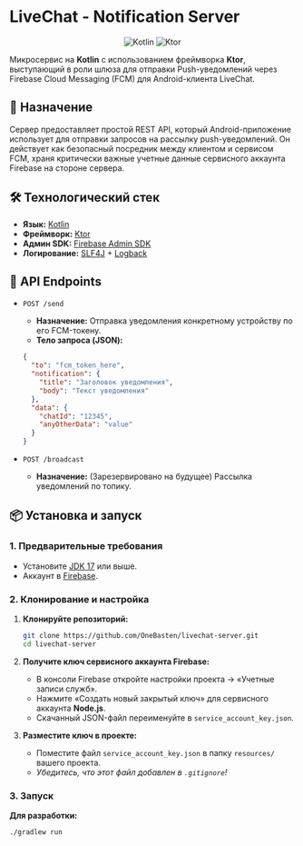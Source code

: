 # LiveChat - Notification Server

<div align="center">

![Kotlin](https://img.shields.io/badge/Kotlin-1.9.21-blue?logo=kotlin)
![Ktor](https://img.shields.io/badge/Ktor-2.3.6-important)

</div>

Микросервис на **Kotlin** с использованием фреймворка **Ktor**, выступающий в роли шлюза для отправки Push-уведомлений через Firebase Cloud Messaging (FCM) для Android-клиента LiveChat.

## 🚀 Назначение

Сервер предоставляет простой REST API, который Android-приложение использует для отправки запросов на рассылку push-уведомлений. Он действует как безопасный посредник между клиентом и сервисом FCM, храня критически важные учетные данные сервисного аккаунта Firebase на стороне сервера.

## 🛠️ Технологический стек

*   **Язык:** [Kotlin](https://kotlinlang.org/)
*   **Фреймворк:** [Ktor](https://ktor.io/)
*   **Админ SDK:** [Firebase Admin SDK](https://firebase.google.com/docs/admin/setup)
*   **Логирование:** [SLF4J](http://www.slf4j.org/) + [Logback](https://logback.qos.ch/)

## 📡 API Endpoints

*   `POST /send`
    *   **Назначение:** Отправка уведомления конкретному устройству по его FCM-токену.
    *   **Тело запроса (JSON):**
      ```json
      {
        "to": "fcm_token_here",
        "notification": {
          "title": "Заголовок уведомления",
          "body": "Текст уведомления"
        },
        "data": {
          "chatId": "12345",
          "anyOtherData": "value"
        }
      }
      ```

*   `POST /broadcast`
    *   **Назначение:** (Зарезервировано на будущее) Рассылка уведомлений по топику.

## 📦 Установка и запуск

### 1. Предварительные требования
*   Установите [JDK 17](https://adoptium.net/) или выше.
*   Аккаунт в [Firebase](https://console.firebase.google.com/).

### 2. Клонирование и настройка
1.  **Клонируйте репозиторий:**
    ```bash
    git clone https://github.com/OneBasten/livechat-server.git
    cd livechat-server
    ```

2.  **Получите ключ сервисного аккаунта Firebase:**
    *   В консоли Firebase откройте настройки проекта → «Учетные записи служб».
    *   Нажмите «Создать новый закрытый ключ» для сервисного аккаунта **Node.js**.
    *   Скачанный JSON-файл переименуйте в `service_account_key.json`.

3.  **Разместите ключ в проекте:**
    *   Поместите файл `service_account_key.json` в папку `resources/` вашего проекта.
    *   *Убедитесь, что этот файл добавлен в `.gitignore`!*

### 3. Запуск

**Для разработки:**
```bash
./gradlew run
